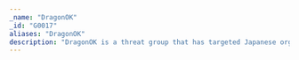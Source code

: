```yaml
---
_name: "DragonOK"
_id: "G0017"
aliases: "DragonOK"
description: "DragonOK is a threat group that has targeted Japanese organizations with phishing emails. Due to overlapping TTPs, including similar custom tools, DragonOK is thought to have a direct or indirect relationship with the threat group Moafee.  It is known to use a variety of malware, including Sysget/HelloBridge, PlugX, PoisonIvy, FormerFirstRat, NFlog, and NewCT. "
---
```

